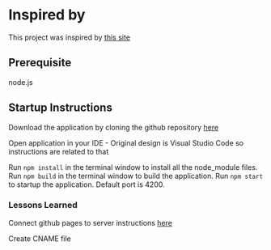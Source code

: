 # Inspired by
This project was inspired by [this site](https://www.wix.com/website-template/view/html/2467?siteId=e45594ca-bae9-4980-81f7-445969adb27f&metaSiteId=b3ba76b8-e782-4e3d-9fc9-4d933008cd62&originUrl=https%3A%2F%2Fwww.wix.com%2Fwebsite%2Ftemplates%3Fcriteria%3Dpodcast)

## Prerequisite
node.js

## Startup Instructions
Download the application by cloning the github repository [here](https://github.com/leightonmeredith/the-soccer-family)

Open application in your IDE - Original design is Visual Studio Code so instructions are related to that

Run `npm install` in the terminal window to install all the node_module files.
Run `npm build` in the terminal window to build the application.
Run `npm start` to startup the application. Default port is 4200.


### Lessons Learned
Connect github pages to server instructions [here](https://support.dnsimple.com/articles/github-pages/)

Create CNAME file